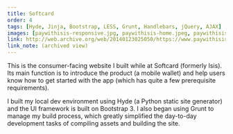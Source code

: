 ```yaml
---
title: Softcard
order: 4
tags: [Hyde, Jinja, Bootstrap, LESS, Grunt, Handlebars, jQuery, AJAX]
images: [paywithisis-responsive.jpg, paywithisis-home.jpeg, paywithisis-get-started.jpeg, paywithisis-learn.jpeg]
link: http://web.archive.org/web/20140123025050/https://www.paywithisis.com/
link_note: (archived view)
---
```


This is the consumer-facing website I built while at Softcard (formerly Isis).  Its main function is to introduce the product (a mobile wallet) and help users know how to get started with the app (which has quite a few prerequisite requirements).

I built my local dev environment using Hyde (a Python static site generator) and the UI framework is built on Bootstrap 3.  I also began using Grunt to manage my build process, which greatly simplified the day-to-day development tasks of compiling assets and building the site.
